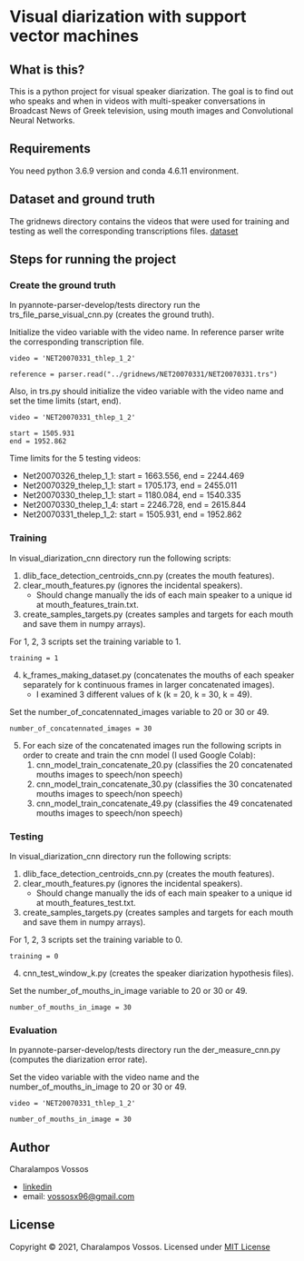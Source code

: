 # Visual diarization with support vector machines

## What is this?
This is a python project for visual speaker diarization. 
The goal is to find out who speaks and when in videos with multi-speaker conversations in Broadcast News of Greek television, 
using mouth images and Convolutional Neural Networks.

## Requirements
You need python 3.6.9 version and conda 4.6.11 environment.

## Dataset and ground truth
The gridnews directory contains the videos that were used for training and testing as well the corresponding transcriptions files.
[dataset](https://drive.google.com/drive/u/0/folders/1TO72-uN6_vexSOJdIr3HG-Hws4gyPCwT)

## Steps for running the project
### Create the ground truth
In pyannote-parser-develop/tests directory run the trs_file_parse_visual_cnn.py (creates the ground truth).

Initialize the video variable with the video name. In reference parser write the corresponding transcription file.

	
	video = 'NET20070331_thlep_1_2'

	reference = parser.read("../gridnews/NET20070331/NET20070331.trs")


Also, in trs.py should initialize the video variable with the video name and set the time limits (start, end).


	video = 'NET20070331_thlep_1_2'

	start = 1505.931
    end = 1952.862


Time limits for the 5 testing videos:
* Net20070326_thelep_1_1: start = 1663.556, end = 2244.469
* Net20070329_thelep_1_1: start = 1705.173, end = 2455.011
* Net20070330_thelep_1_1: start = 1180.084, end = 1540.335
* Net20070330_thelep_1_4: start = 2246.728, end = 2615.844
* Net20070331_thelep_1_2: start = 1505.931, end = 1952.862


### Training
In visual_diarization_cnn directory run the following scripts:

1. dlib_face_detection_centroids_cnn.py (creates the mouth features).
2. clear_mouth_features.py (ignores the incidental speakers).
	* Should change manually the ids of each main speaker to a unique id at mouth_features_train.txt.
3. create_samples_targets.py (creates samples and targets for each mouth and save them in numpy arrays).


For 1, 2, 3 scripts set the training variable to 1.


	training = 1


4. k_frames_making_dataset.py (concatenates the mouths of each speaker separately for k continuous frames in larger concatenated images).
	* I examined 3 different values of k (k = 20, k = 30, k = 49).


Set the number_of_concatennated_images variable to 20 or 30 or 49.


	number_of_concatennated_images = 30

5. For each size of the concatenated images run the following scripts in order to create and train the cnn model (I used Google Colab):
	1. cnn_model_train_concatenate_20.py (classifies the 20 concatenated mouths images to speech/non speech)
	2. cnn_model_train_concatenate_30.py (classifies the 30 concatenated mouths images to speech/non speech)
	3. cnn_model_train_concatenate_49.py (classifies the 49 concatenated mouths images to speech/non speech)

### Testing
In visual_diarization_cnn directory run the following scripts:

1. dlib_face_detection_centroids_cnn.py (creates the mouth features).
2. clear_mouth_features.py (ignores the incidental speakers).
	* Should change manually the ids of each main speaker to a unique id at mouth_features_test.txt.
3. create_samples_targets.py (creates samples and targets for each mouth and save them in numpy arrays).


For 1, 2, 3 scripts set the training variable to 0.


	training = 0
4. cnn_test_window_k.py (creates the speaker diarization hypothesis files).

Set the  number_of_mouths_in_image variable to 20 or 30 or 49.
	
	
	number_of_mouths_in_image = 30


### Evaluation
In pyannote-parser-develop/tests directory run the der_measure_cnn.py (computes the diarization error rate).

Set the video variable with the video name and the number_of_mouths_in_image to 20 or 30 or 49.

	
	video = 'NET20070331_thlep_1_2'

	number_of_mouths_in_image = 30

## Author
Charalampos Vossos
* [linkedin](https://www.linkedin.com/in/charalampos-vossos-6bbb78185/)
* email: <vossosx96@gmail.com>

## License
Copyright © 2021, Charalampos Vossos. Licensed under [MIT License](LICENSE)
